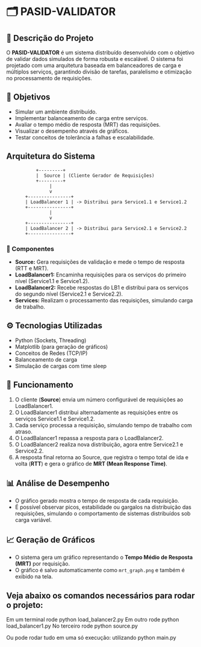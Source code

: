 
# 🗂️ PASID-VALIDATOR

## 📄 Descrição do Projeto
O **PASID-VALIDATOR** é um sistema distribuído desenvolvido com o objetivo de validar dados simulados de forma robusta e escalável. O sistema foi projetado com uma arquitetura baseada em balanceadores de carga e múltiplos serviços, garantindo divisão de tarefas, paralelismo e otimização no processamento de requisições.

## 🎯 Objetivos
- Simular um ambiente distribuído.
- Implementar balanceamento de carga entre serviços.
- Avaliar o tempo médio de resposta (MRT) das requisições.
- Visualizar o desempenho através de gráficos.
- Testar conceitos de tolerância a falhas e escalabilidade.

##  Arquitetura do Sistema

```plaintext
           +---------+
           |  Source | (Cliente Gerador de Requisições)
           +---------+
                |
                v
       +----------------+
       | LoadBalancer 1 | -> Distribui para Service1.1 e Service1.2
       +----------------+
                |
                v
       +----------------+
       | LoadBalancer 2 | -> Distribui para Service2.1 e Service2.2
       +----------------+
```

### 🔹 Componentes
- **Source:** Gera requisições de validação e mede o tempo de resposta (RTT e MRT).
- **LoadBalancer1:** Encaminha requisições para os serviços do primeiro nível (Service1.1 e Service1.2).
- **LoadBalancer2:** Recebe respostas do LB1 e distribui para os serviços do segundo nível (Service2.1 e Service2.2).
- **Services:** Realizam o processamento das requisições, simulando carga de trabalho.

## ⚙️ Tecnologias Utilizadas
- Python (Sockets, Threading)
- Matplotlib (para geração de gráficos)
- Conceitos de Redes (TCP/IP)
- Balanceamento de carga
- Simulação de cargas com time sleep

## 🚀 Funcionamento
1. O cliente (**Source**) envia um número configurável de requisições ao LoadBalancer1.
2. O LoadBalancer1 distribui alternadamente as requisições entre os serviços Service1.1 e Service1.2.
3. Cada serviço processa a requisição, simulando tempo de trabalho com atraso.
4. O LoadBalancer1 repassa a resposta para o LoadBalancer2.
5. O LoadBalancer2 realiza nova distribuição, agora entre Service2.1 e Service2.2.
6. A resposta final retorna ao Source, que registra o tempo total de ida e volta (**RTT**) e gera o gráfico de **MRT (Mean Response Time)**.

## 📊 Análise de Desempenho
- O gráfico gerado mostra o tempo de resposta de cada requisição.
- É possível observar picos, estabilidade ou gargalos na distribuição das requisições, simulando o comportamento de sistemas distribuídos sob carga variável.

## 📈 Geração de Gráficos
- O sistema gera um gráfico representando o **Tempo Médio de Resposta (MRT)** por requisição.
- O gráfico é salvo automaticamente como `mrt_graph.png` e também é exibido na tela.

## Veja abaixo os comandos necessários para rodar o projeto:

Em um terminal rode python load_balancer2.py
Em outro rode python load_balancer1.py
No terceiro rode python source.py

Ou pode rodar tudo em uma só execução: utilizando python main.py



